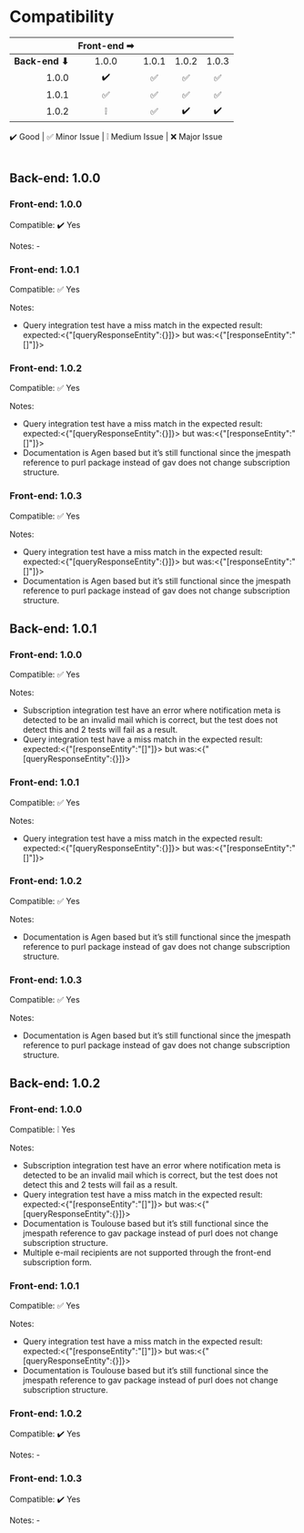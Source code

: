 # Compatibility

|              |Front-end ➡|        |        |        |
|-------------:|:---------:|:------:|:------:|:------:|
|**Back-end ⬇**|       1.0.0|    1.0.1|    1.0.2|    1.0.3|
|         1.0.0|           ✔️️|       ✅|       ✅|       ✅|
|         1.0.1|          ✅|       ✅|       ✅|       ✅|
|         1.0.2|          ❕|       ✅|        ✔️|        ✔️|

✔️️ Good | ✅ Minor Issue | ❕ Medium Issue | ❌ Major Issue
<br>
<br>
## Back-end: 1.0.0
### Front-end: 1.0.0
Compatible: ✔️️ Yes

Notes: -

### Front-end: 1.0.1
Compatible: ✅ Yes

Notes:

- Query integration test have a miss match in the expected result: <br/>
expected:<{"[queryResponseEntity":{}]}> but was:<{"[responseEntity":"[]"]}>

### Front-end: 1.0.2
Compatible: ✅ Yes

Notes:

- Query integration test have a miss match in the expected result: <br/>
expected:<{"[queryResponseEntity":{}]}> but was:<{"[responseEntity":"[]"]}>
- Documentation is Agen based but it’s still functional since the jmespath reference to purl package instead of gav does not change subscription structure.

### Front-end: 1.0.3
Compatible: ✅ Yes

Notes:

- Query integration test have a miss match in the expected result: <br/>
expected:<{"[queryResponseEntity":{}]}> but was:<{"[responseEntity":"[]"]}>
- Documentation is Agen based but it’s still functional since the jmespath reference to purl package instead of gav does not change subscription structure.

## Back-end: 1.0.1
### Front-end: 1.0.0
Compatible: ✅ Yes

Notes:
- Subscription integration test have an error where notification meta is detected to be an invalid mail which is correct, but the test does not detect this and 2 tests will fail as a result.
- Query integration test have a miss match in the expected result: <br>
expected:<{"[responseEntity":"[]"]}> but was:<{"[queryResponseEntity":{}]}>

### Front-end: 1.0.1
Compatible: ✅ Yes

Notes:

- Query integration test have a miss match in the expected result: <br>
expected:<{"[queryResponseEntity":{}]}> but was:<{"[responseEntity":"[]"]}>

### Front-end: 1.0.2
Compatible: ✅ Yes

Notes:

- Documentation is Agen based but it’s still functional since the jmespath reference to purl package instead of gav does not change subscription structure.

### Front-end: 1.0.3
Compatible: ✅ Yes

Notes:

- Documentation is Agen based but it’s still functional since the jmespath reference to purl package instead of gav does not change subscription structure.

## Back-end: 1.0.2
### Front-end: 1.0.0
Compatible: ❕ Yes

Notes:
- Subscription integration test have an error where notification meta is detected to be an invalid mail which is correct, but the test does not detect this and 2 tests will fail as a result.
- Query integration test have a miss match in the expected result: <br>
expected:<{"[responseEntity":"[]"]}> but was:<{"[queryResponseEntity":{}]}>
- Documentation is Toulouse based but it’s still functional since the jmespath reference to gav package instead of purl does not change subscription structure.
- Multiple e-mail recipients are not supported through the front-end subscription form. 

### Front-end: 1.0.1
Compatible: ✅ Yes

Notes:

- Query integration test have a miss match in the expected result: <br>
expected:<{"[responseEntity":"[]"]}> but was:<{"[queryResponseEntity":{}]}>
- Documentation is Toulouse based but it’s still functional since the jmespath reference to gav package instead of purl does not change subscription structure.

### Front-end: 1.0.2
Compatible: ✔️️ Yes

Notes: -

### Front-end: 1.0.3
Compatible: ✔️️ Yes

Notes: -